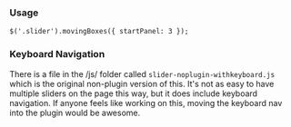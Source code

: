 ### Usage

	$('.slider').movingBoxes({ startPanel: 3 });
	
### Keyboard Navigation

There is a file in the /js/ folder called `slider-noplugin-withkeyboard.js` which is the original non-plugin
version of this. It's not as easy to have multiple sliders on the page this way, but it does include 
keyboard navigation. If anyone feels like working on this, moving the keyboard nav into the plugin would 
be awesome.